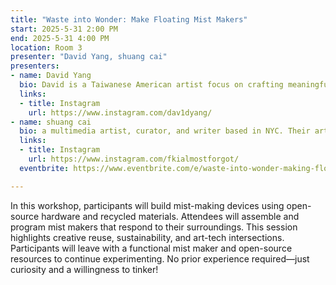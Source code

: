 ```yaml
---
title: "Waste into Wonder: Make Floating Mist Makers"
start: 2025-5-31 2:00 PM
end: 2025-5-31 4:00 PM
location: Room 3
presenter: "David Yang, shuang cai"
presenters:
- name: David Yang
  bio: David is a Taiwanese American artist focus on crafting meaningful, joyful experiences that reveal the subtle ways people connect and communicate.
  links:
  - title: Instagram
    url: https://www.instagram.com/dav1dyang/
- name: shuang cai
  bio: a multimedia artist, curator, and writer based in NYC. Their art practices focus on logics, interactions, and humor. Their curatorial works aim to bring forth the power of interconnectedness and diverse voices across communities. They hold a Bachelor’s degree from Bard College double majoring in Computer Science and Studio Art and a Master’s from New York University Interactive Telecommunication Program(ITP).
  links:
  - title: Instagram
    url: https://www.instagram.com/fkialmostforgot/
  eventbrite: https://www.eventbrite.com/e/waste-into-wonder-making-floating-mist-makers-ohs2025-tickets-1273017392289?utm-campaign=social&utm-content=attendeeshare&utm-medium=discovery&utm-term=listing&utm-source=wsa&aff=ebdsshwebmobile

---
```


In this workshop, participants will build mist-making devices using open-source hardware and recycled materials. Attendees will assemble and program mist makers that respond to their surroundings. This session highlights creative reuse, sustainability, and art-tech intersections. Participants will leave with a functional mist maker and open-source resources to continue experimenting. No prior experience required—just curiosity and a willingness to tinker!

